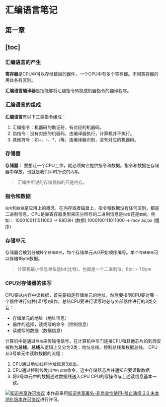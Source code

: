 # 汇编语言笔记
## 第一章
[toc]
---

### 汇编语言的产生

**寄存器**是CPU中可以存储数据的器件，一个CPU中有多个寄存器。不同寄存器的用处各有区别。

**汇编语言编译器**是指能够将汇编指令转换成机器指令的翻译程序。

### 汇编语言的组成

**汇编语言**有以下三类指令组成：
1. 汇编指令：机器码的助记符，有对应的机器码。
2. 伪指令：没有对应的机器码，由编译器执行，计算机并不执行。
3. 其他符号：如+、-、*、/等，由编译器识别，没有对应的机器码。

### 存储器

**存储器**： 要想让一个CPU工作，就必须向它提供指令和数据。指令和数据在存储器中存放，也就是我们平时所说的`内存`。
>汇编中所说的存储器指的只是内存。

### 指令和数据

`指令`和`数据`是应用上的概念，在内存或者磁盘上，指令和数据没有任何区别，都是二进制信息。CPU是靠寄存器类型来区分所存的二进制信息是`指令`还是`数据`。例如：
1000100111011000 -> 89D8H (数据)
1000100111011000 -> mov ax,bx (程序)

### 存储单元

存储器会被划分成N个`存储单元`，每个存储单元从0开始顺序编号。单个`存储单元`可以存储1Byte数据。
>计算机最小信息单位是bit(比特)，也就是一个二进制位。8bit = 1 Byte

### CPU对存储器的读写

CPU要从内存中读数据，首先要指定存储单元的地址，然后要指明CPU要对哪一个器件进行何种(读/写)操作。总结CPU要进行读写时必与外部器件进行的3类交互：
* 存储单元的地址（地址信息）
* 器件的选择，读或写的命令（控制信息）
* 读或写的数据（数据信息）

计算机中是通过`导线`来传输电信号，在计算机中专门连接CPU和其他芯片的到西安被称为**总线**。**总线**从逻辑上又分为3类：地址总线、控制总线和数据总线。
CPU从3号单元中读取数据的流程：

1. CPU通过地址线将地址信息3发出。
2. CPU通过控制线发出`内存读取`命令，选中存储器芯片并通知它要读取数据
3. 将3号单元中的数据通过数据线送入CPU
CPU的写操作与上述读信息基本一致。


[![知识共享许可协议](https://i.creativecommons.org/l/by-nc-nd/3.0/88x31.png)](http://creativecommons.org/licenses/by-nc-nd/3.0/)
本作品采用[知识共享署名-非商业性使用-禁止演绎 3.0 未本地化版本许可协议](http://creativecommons.org/licenses/by-nc-nd/3.0/)进行许可。